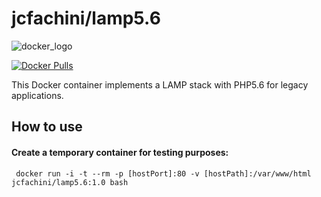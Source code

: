 jcfachini/lamp5.6
==========

![docker_logo](https://raw.githubusercontent.com/fauria/docker-lamp/master/docker_139x115.png)

[![Docker Pulls](https://img.shields.io/docker/pulls/fauria/lamp.svg?style=plastic)](https://hub.docker.com/r/jcfachini/lamp5.6/)

This Docker container implements a LAMP stack with PHP5.6 for legacy applications.

How to use
----

#### Create a temporary container for testing purposes:

```
 docker run -i -t --rm -p [hostPort]:80 -v [hostPath]:/var/www/html jcfachini/lamp5.6:1.0 bash

```
